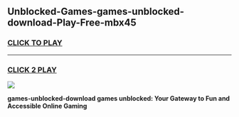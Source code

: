
## Unblocked-Games-games-unblocked-download-Play-Free-mbx45
<h3>
<a href="https://premium76.site?title=games-unblocked-download&ref=18A1">CLICK TO PLAY</a></h3>
<hr>

<h3>
<a href="https://premium76.site?title=games-unblocked-download&ref=18A1">CLICK 2 PLAY</a>
  
</h3>

<a href="https://premium76.site?title=games-unblocked-download&ref=18A1"><img src="https://clearcache.store/games.png"></a>


**games-unblocked-download games unblocked: Your Gateway to Fun and Accessible Online Gaming**
